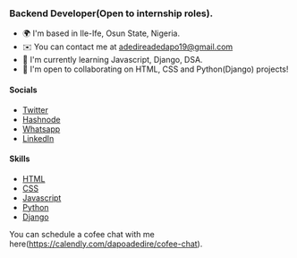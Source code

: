 ### Backend Developer(Open to internship roles).   


* 🌍  I'm based in Ile-Ife, Osun State, Nigeria.
* ✉️  You can contact me at [adedireadedapo19@gmail.com](mailto:adedireadedapo19@gmail.com)
* 🧠  I'm currently learning Javascript, Django, DSA.
* 🤝  I'm open to collaborating on HTML, CSS and Python(Django) projects!

#### Socials

- [Twitter](twitter.com/dapo_adedire)
- [Hashnode](dapoadedire.hashnode.dev)
- [Whatsapp](wa.me/2349038388723)
- [LinkedIn](https://www.linkedin.com/in/dapoadedire/)


#### Skills

- [HTML]()
- [CSS]() 
- [Javascript]()
- [Python]()
- [Django]()


You can schedule a cofee chat with me here(https://calendly.com/dapoadedire/cofee-chat).
